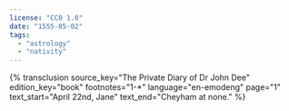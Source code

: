 ```yaml
---
license: "CC0 1.0"
date: "1555-05-02"
tags:
  - "astrology"
  - "nativity"
---
```

{% transclusion
  source_key="The Private Diary of Dr John Dee"
  edition_key="book"
  footnotes="1-*"
  language="en-emodeng"
  page="1"
  text_start="April 22nd, Jane"
  text_end="Cheyham at none."
%}

